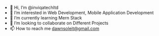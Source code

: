- 👋 Hi, I’m @inviqatechltd
- 👀 I’m interested in Web Development, Mobile Application Development
- 🌱 I’m currently learning Mern Stack
- 💞️ I’m looking to collaborate on Different Projects
- 📫 How to reach me dawnsoleit@gmail.com

<!---
inviqatechltd/inviqatechltd is a ✨ special ✨ repository because its `README.md` (this file) appears on your GitHub profile.
You can click the Preview link to take a look at your changes.
--->
